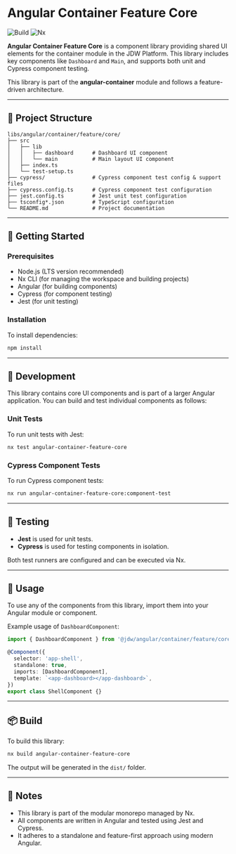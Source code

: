 # Angular Container Feature Core

![Build](https://img.shields.io/github/actions/workflow/status/jdwillmsen/jdw/ci.yml?branch=main)
![Nx](https://img.shields.io/badge/Nx-managed-blue)

**Angular Container Feature Core** is a component library providing shared UI elements for the container module in the JDW Platform. This library includes key components like `Dashboard` and `Main`, and supports both unit and Cypress component testing.

This library is part of the **angular-container** module and follows a feature-driven architecture.

---

## 📁 Project Structure

```
libs/angular/container/feature/core/
├── src
│   ├── lib
│   │   ├── dashboard      # Dashboard UI component
│   │   └── main           # Main layout UI component
│   ├── index.ts
│   └── test-setup.ts
├── cypress/               # Cypress component test config & support files
├── cypress.config.ts      # Cypress component test configuration
├── jest.config.ts         # Jest unit test configuration
├── tsconfig*.json         # TypeScript configuration
└── README.md              # Project documentation
```

---

## 🚀 Getting Started

### Prerequisites

- Node.js (LTS version recommended)
- Nx CLI (for managing the workspace and building projects)
- Angular (for building components)
- Cypress (for component testing)
- Jest (for unit testing)

### Installation

To install dependencies:

```bash
npm install
```

---

## 🔧 Development

This library contains core UI components and is part of a larger Angular application. You can build and test individual components as follows:

### Unit Tests

To run unit tests with Jest:

```bash
nx test angular-container-feature-core
```

### Cypress Component Tests

To run Cypress component tests:

```bash
nx run angular-container-feature-core:component-test
```

---

## 🧪 Testing

- **Jest** is used for unit tests.
- **Cypress** is used for testing components in isolation.

Both test runners are configured and can be executed via Nx.

---

## 📝 Usage

To use any of the components from this library, import them into your Angular module or component.

Example usage of `DashboardComponent`:

```ts
import { DashboardComponent } from '@jdw/angular/container/feature/core';

@Component({
  selector: 'app-shell',
  standalone: true,
  imports: [DashboardComponent],
  template: `<app-dashboard></app-dashboard>`,
})
export class ShellComponent {}
```

---

## 📦 Build

To build this library:

```bash
nx build angular-container-feature-core
```

The output will be generated in the `dist/` folder.

---

## 📌 Notes

- This library is part of the modular monorepo managed by Nx.
- All components are written in Angular and tested using Jest and Cypress.
- It adheres to a standalone and feature-first approach using modern Angular.
